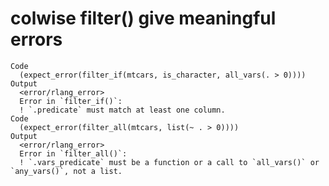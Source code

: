 # colwise filter() give meaningful errors

    Code
      (expect_error(filter_if(mtcars, is_character, all_vars(. > 0))))
    Output
      <error/rlang_error>
      Error in `filter_if()`:
      ! `.predicate` must match at least one column.
    Code
      (expect_error(filter_all(mtcars, list(~ . > 0))))
    Output
      <error/rlang_error>
      Error in `filter_all()`:
      ! `.vars_predicate` must be a function or a call to `all_vars()` or `any_vars()`, not a list.

